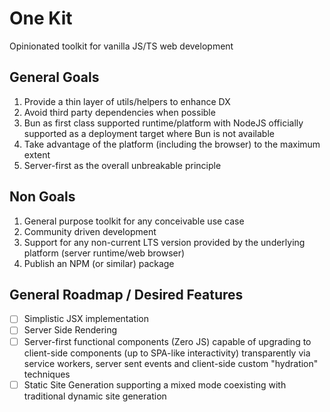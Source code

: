 # One Kit

Opinionated toolkit for vanilla JS/TS web development

## General Goals

1. Provide a thin layer of utils/helpers to enhance DX
2. Avoid third party dependencies when possible
3. Bun as first class supported runtime/platform with NodeJS officially supported as a deployment target where Bun is not available
4. Take advantage of the platform (including the browser) to the maximum extent
5. Server-first as the overall unbreakable principle

## Non Goals

1. General purpose toolkit for any conceivable use case
2. Community driven development
3. Support for any non-current LTS version provided by the underlying platform (server runtime/web browser)
4. Publish an NPM (or similar) package

## General Roadmap / Desired Features

- [ ] Simplistic JSX implementation
- [ ] Server Side Rendering
- [ ] Server-first functional components (Zero JS) capable of upgrading to client-side components (up to SPA-like interactivity) transparently via service workers, server sent events and client-side custom "hydration" techniques
- [ ] Static Site Generation supporting a mixed mode coexisting with traditional dynamic site generation

